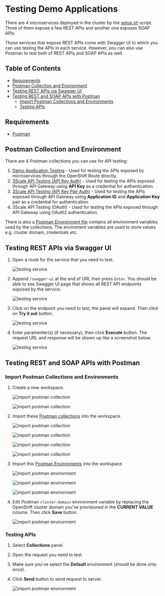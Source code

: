 # Testing Demo Applications <!-- omit in toc -->

There are 4 microservices deployed in the cluster by the [setup.sh](../script/setup.sh) script. Three of them expose a few REST APIs and another one exposes SOAP APIs.

Those services that expose REST APIs come with Swagger UI to which you can use testing the APIs in each service. However, you can also use Postman to test both of REST APIs and SOAP APIs as well.

## Table of Contents <!-- omit in toc -->

- [Requirements](#requirements)
- [Postman Collection and Environment](#postman-collection-and-environment)
- [Testing REST APIs via Swagger UI](#testing-rest-apis-via-swagger-ui)
- [Testing REST and SOAP APIs with Postman](#testing-rest-and-soap-apis-with-postman)
  - [Import Postman Collections and Environments](#import-postman-collections-and-environments)
  - [Testing APIs](#testing-apis)

## Requirements

- [Postman](https://www.postman.com/downloads/)

## Postman Collection and Environment

There are 4 Postman collections you can use for API testing:

1. [Demo Application Testing](../postman/demo-application-testing.postman_collection.json) - Used for testing the APIs exposed by microservices through the OpenShift Route directly.
2. [3Scale API Testing (API Key Auth)](../postman/3scale-api-testing-api-key-auth.postman_collection.json) - Used for testing the APIs exposed through API Gateway using **API Key** as a credential for authentication.
3. [3Scale API Testing (API Key Pair Auth)](../postman/3scale-api-testing-api-key-pair-auth.postman_collection.json)  - Used for testing the APIs exposed through API Gateway using **Application ID** and **Application Key** pair as a credential for authentication.
4. 3Scale API Testing (OAuth)  - Used for testing the APIs exposed through API Gateway using OAuth2 authentication.

There is also a [Postman Environment file](../postman/default.postman_environment.json) contains all environment vairables used by the collections. The enviroment variables are used to store values e.g. cluster domain, credentials etc.

## Testing REST APIs via Swagger UI

1. Open a route for the service that you need to test.

   ![testing service](../images/testing-service-1.png)

2. Append `/swagger-ui` at the end of URL then press `Enter`. You should be able to see Swagger UI page that shows all REST API endpoints exposed by the service.

   ![testing service](../images/testing-service-2.png)

3. Click on the endpoint you need to test, the panel will expand. Then click on **Try it out** button.

   ![testing service](../images/testing-service-3.png)

4. Enter paramenter(s) (if necessary), then click **Execute** button. The request URL and response will be shown up like a screenshot below.

   ![testing service](../images/testing-service-4.png)

## Testing REST and SOAP APIs with Postman

### Import Postman Collections and Environments

1. Create a new workspace.

   ![import postman collection](../images/testing-service-5.png)

   ![import postman collection](../images/testing-service-6.png)

2. Import these [Postman collections](/postman/) into the workspace.

   ![import postman collection](../images/testing-service-7.png)

   ![import postman collection](../images/testing-service-8.png)

   ![import postman collection](../images/testing-service-9.png)

   ![import postman collection](../images/testing-service-10.png)

3. Import this [Postman Environments](../postman/default.postman_environment.json) into the workspace.

   ![import postman environment](../images/testing-service-11.png)

   ![import postman environment](../images/testing-service-12.png)

   ![import postman environment](../images/testing-service-13.png)

4. Edit Postman `cluster-domain` environment variable by replacing the OpenShift cluster domain you've provisioned in the **CURRENT VALUE** colume. Then click **Save** button.

   ![import postman environment](../images/testing-service-17.png)

### Testing APIs

1. Select **Collections** panel.
2. Open the request you need to test.
3. Make sure you've select the **Default** environment (should be done only once).
4. Click **Send** button to send request to server.

   ![import postman environment](../images/testing-service-16.png)
